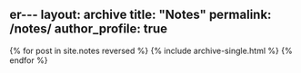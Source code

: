er---
layout: archive
title: "Notes"
permalink: /notes/
author_profile: true
---

{% for post in site.notes reversed %}
  {% include archive-single.html %}
{% endfor %}
